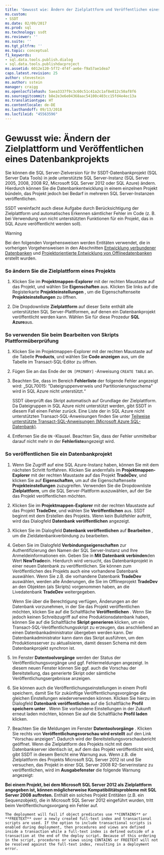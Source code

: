 ```yaml
---
title: 'Gewusst wie: Ändern der Zielplattform und Veröffentlichen eines Datenbankprojekts | Microsoft-Dokumentation'
ms.custom:
- SSDT
ms.date: 02/09/2017
ms.prod: sql
ms.technology: ssdt
ms.reviewer: ''
ms.suite: ''
ms.tgt_pltfrm: ''
ms.topic: conceptual
f1_keywords:
- sql.data.tools.publish.dialog
- sql.data.tools.publishdacproject
ms.assetid: 6012e120-5f72-4f4f-ae6e-f9a57ae1dea7
caps.latest.revision: 25
author: stevestein
ms.author: sstein
manager: craigg
ms.openlocfilehash: 5aea3337f9c3c60c51c41a2c1af8e812c50af8f6
ms.sourcegitcommit: b8e2e3e6e04368aac54100c403cc15fd4e4ec13a
ms.translationtype: HT
ms.contentlocale: de-DE
ms.lasthandoff: 09/13/2018
ms.locfileid: "45563596"
---
```

# <a name="how-to-change-target-platform-and-publish-a-database-project"></a>Gewusst wie: Ändern der Zielplattform und Veröffentlichen eines Datenbankprojekts
Sie können die SQL Server-Zielversion für Ihr SSDT-Datenbankprojekt (SQL Server Data Tools) in jede unterstützte SQL Server-Instanz (SQL Server 2005, 2008, 2008 R2, Microsoft SQL Server 2012 oder SQL Azure) ändern. Hierdurch können Sie die Datenbankentwicklung in einem einzelnen Projekt bündeln, das Projekt jedoch bei Bedarf in mehreren SQL Server-Instanzen veröffentlichen.  
  
SSDT vereinfacht auch diese Aufgabe durch Berücksichtigung der Zielplattform und automatisches Erkennen sämtlicher Fehler im Code (z. B. bei Verwendung von nicht unterstützten Funktionen für ein Projekt, das in SQL Azure veröffentlicht werden soll).  
  
> [!WARNING]  
> Bei den folgenden Vorgehensweisen werden Entitäten verwendet, die in vorherigen Vorgehensweisen in den Abschnitten [Entwicklung verbundener Datenbanken](../ssdt/connected-database-development.md) und [Projektorientierte Entwicklung von Offlinedatenbanken](../ssdt/project-oriented-offline-database-development.md) erstellt wurden.  
  
### <a name="to-change-a-projects-target-platform"></a>So ändern Sie die Zielplattform eines Projekts  
  
1.  Klicken Sie im **Projektmappen-Explorer** mit der rechten Maustaste auf das Projekt, und wählen Sie **Eigenschaften** aus. Klicken Sie links auf die Registerkarte **Projekteinstellungen** , um die Eigenschaftenseite **Projekteinstellungen** zu öffnen.  
  
2.  Die Dropdownliste **Zielplattform** auf dieser Seite enthält alle unterstützten SQL Server-Plattformen, auf denen ein Datenbankprojekt veröffentlicht werden kann. Wählen Sie für diese Prozedur **SQL Azure**aus.  
  
### <a name="to-use-platform-validation-when-editing-scripts"></a>So verwenden Sie beim Bearbeiten von Skripts Plattformüberprüfung  
  
1.  Klicken Sie im Projektmappen-Explorer mit der rechten Maustaste auf die Tabelle **Products**, und wählen Sie **Code anzeigen** aus, um die Tabelle im Transact\-SQL-Editor zu öffnen.  
  
2.  Fügen Sie an das Ende der `ON [PRIMARY]` -Anweisung `CREATE TABLE` an.  
  
3.  Beachten Sie, dass im Bereich **Fehlerliste** der folgende Fehler angezeigt wird: „SQL70015: "Dateigruppenverweis und Partitionierungsschema" wird in SQL Azure nicht unterstützt.“  
  
    SSDT überprüft das Skript automatisch auf Grundlage der Zielplattform. Da Dateigruppen in SQL Azure nicht unterstützt werden, gibt SSDT in diesem Fall einen Fehler zurück. Eine Liste der in SQL Azure nicht unterstützten Transact\-SQL-Anweisungen finden Sie unter [Teilweise unterstützte Transact-SQL-Anweisungen (Microsoft Azure SQL-Datenbank)](http://msdn.microsoft.com/library/ee336267.aspx).  
  
4.  Entfernen Sie die `ON` -Klausel. Beachten Sie, dass der Fehler unmittelbar darauf nicht mehr in der **Fehlerliste**angezeigt wird.  
  
### <a name="to-publish-a-database-project"></a>So veröffentlichen Sie ein Datenbankprojekt  
  
1.  Wenn Sie Zugriff auf eine SQL Azure-Instanz haben, können Sie mit dem nächsten Schritt fortfahren. Klicken Sie andernfalls im **Projektmappen-Explorer** mit der rechten Maustaste auf das Projekt **TradeDev**, und klicken Sie auf **Eigenschaften**, um auf die Eigenschaftenseite **Projekteinstellungen** zuzugreifen. Verwenden Sie die Dropdownliste **Zielplattform**, um die SQL Server-Plattform auszuwählen, auf der Sie das Projekt veröffentlichen möchten.  
  
2.  Klicken Sie im **Projektmappen-Explorer** mit der rechten Maustaste auf das Projekt **TradeDev**, und wählen Sie **Veröffentlichen** aus. SSDT beginnt mit dem Erstellen des Projekts. Wenn kein Buildfehler auftritt, wird das Dialogfeld **Datenbank veröffentlichen** angezeigt.  
  
3.  Klicken Sie im Dialogfeld **Datenbank veröffentlichen** auf **Bearbeiten** , um die Zieldatenbankverbindung zu bearbeiten.  
  
4.  Geben Sie im Dialogfeld **Verbindungseigenschaften** zur Authentifizierung den Namen der SQL Server-Instanz und Ihre Anmeldeinformationen ein. Geben Sie in **Mit Datenbank verbinden**den Wert **NewTrade**ein. Hierdurch wird versucht, das Datenbankprojekt in einer neuen Datenbank zu veröffentlichen. Sie können zum Veröffentlichen des Projekts auch eine vorhandene Datenbank auswählen. Wenn Sie z.B. die vorhandene Datenbank **TradeDev** auswählen, werden alle Änderungen, die Sie im Offlineprojekt **TradeDev** an den Objekten (als Skripts) vorgenommen haben, an die Livedatenbank **TradeDev** weitergegeben.  
  
    Wenn Sie über die Berechtigung verfügen, Änderungen an der Datenbank vorzunehmen, in der Sie das Projekt veröffentlichen möchten, klicken Sie auf die Schaltfläche **Veröffentlichen** . Wenn Sie jedoch keinen Schreibzugriff auf eine Produktionsdatenbank haben, können Sie auf die Schaltfläche **Skript generieren** klicken, um ein Transact\-SQL-Veröffentlichungsskript zu erzeugen, das anschließend an einen Datenbankadministrator übergeben werden kann. Der Datenbankadministrator kann dann das Skript ausführen, um den Produktionsserver zu aktualisieren, damit dessen Schema mit dem Datenbankprojekt synchron ist.  
  
5.  Im Fenster **Datentoolvorgänge**  werden der Status der Veröffentlichungsvorgänge und ggf. Fehlermeldungen angezeigt. In diesem neuen Fenster können Sie ggf. auch die Vorschau der Bereitstellung, das generierte Skript oder sämtliche Veröffentlichungsergebnisse anzeigen.  
  
6.  Sie können auch die Veröffentlichungseinstellungen in einem Profil speichern, damit Sie für zukünftige Veröffentlichungsvorgänge die gleichen Einstellungen wiederverwenden können. Klicken Sie hierzu im Dialogfeld **Datenbank veröffentlichen** auf die Schaltfläche **Profil speichern unter** . Wenn Sie vorhandene Einstellungen in der Zukunft erneut laden möchten, können Sie auf die Schaltfläche **Profil laden** klicken.  
  
7.  Beachten Sie die Meldungen im Fenster **Datentoolvorgänge** . Klicken Sie rechts von **Veröffentlichungsvorschau wird erstellt** auf den Link "Vorschau anzeigen". Dadurch wird der Bereitstellungsvorschaubericht geöffnet. Wenn die Zielplattform des Projekts nicht mit dem Datenbankserver identisch ist, auf dem das Projekt veröffentlicht wird, gibt SSDT in diesem Bericht eine Warnung aus.  Wenn z.B. die Zielplattform des Projekts Microsoft SQL Server 2012 ist und Sie versuchen, das Projekt in einer SQL Server 2008 R2-Serverinstanz zu veröffentlichen, wird im **Ausgabefenster** die folgende Warnung angezeigt:  
  
**Bei einem Projekt, bei dem Microsoft SQL Server 2012 als Zielplattform angegeben ist, können möglicherweise Kompatibilitätsprobleme mit SQL Server 2008 auftreten.** Enthält ein solches Projekt Entitäten (z.B. ein Sequenzobjekt), die in Microsoft SQL Server 2012 eingeführt wurden, tritt beim Veröffentlichungsvorgang ein Fehler auf.  
  
    The deployment will fail if object predicates use **CONTAINS** or **FREETEXT** over a newly created full-text index and transactional scripts are used. If the option to include transactional scripts is enabled during deployment, then procedures and views are defined inside a transaction while a full-text index is defined outside of a transaction at the end of the deploy script. Because of this ordering in the script, procedures or views using CONTAINS or FREETEXT will not be resolved against the full-text index, resulting in a deployment error.  
  
